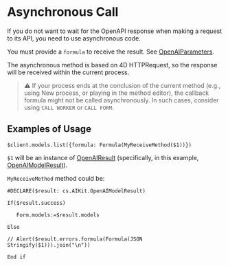 # Asynchronous Call

If you do not want to wait for the OpenAPI response when making a request to its API, you need to use asynchronous code.

You must provide a `formula` to receive the result. See [OpenAIParameters](Classes/OpenAIParameters.md).

The asynchronous method is based on 4D HTTPRequest, so the response will be received within the current process.

> ⚠️ If your process ends at the conclusion of the current method (e.g., using New process, or playing in the method editor), the callback formula might not be called asynchronously. In such cases, consider using `CALL WORKER` or `CALL FORM`.

## Examples of Usage

```4d
$client.models.list({formula: Formula(MyReceiveMethod($1))})
```

`$1` will be an instance of [OpenAIResult](Classes/OpenAIResult.md) (specifically, in this example, [OpenAIModelResult](Classes/OpenAIModelResult.md)).


`MyReceiveMethod` method could be:

```4d
#DECLARE($result: cs.AIKit.OpenAIModelResult)

If($result.success)

   Form.models:=$result.models

Else

// Alert($result.errors.formula(Formula(JSON Stringify($1))).join("\n"))

End if
```